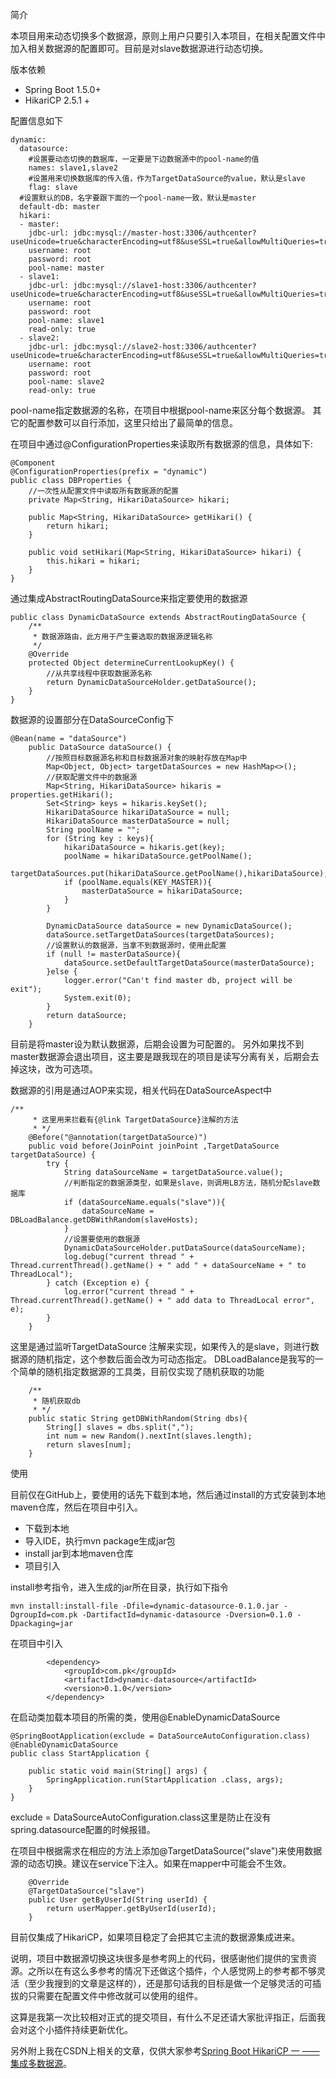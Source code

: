 简介

本项目用来动态切换多个数据源，原则上用户只要引入本项目，在相关配置文件中加入相关数据源的配置即可。目前是对slave数据源进行动态切换。

版本依赖

 - Spring Boot 1.5.0+
 - HikariCP 2.5.1 +

配置信息如下

```
dynamic:
  datasource:
    #设置要动态切换的数据库，一定要是下边数据源中的pool-name的值
    names: slave1,slave2
    #设置用来切换数据库的传入值，作为TargetDataSource的value，默认是slave
    flag: slave
  #设置默认的DB，名字要跟下面的一个pool-name一致，默认是master
  default-db: master
  hikari:
  - master:
    jdbc-url: jdbc:mysql://master-host:3306/authcenter?useUnicode=true&characterEncoding=utf8&useSSL=true&allowMultiQueries=true&verifyServerCertificate=false
    username: root
    password: root
    pool-name: master
  - slave1:
    jdbc-url: jdbc:mysql://slave1-host:3306/authcenter?useUnicode=true&characterEncoding=utf8&useSSL=true&allowMultiQueries=true&verifyServerCertificate=false
    username: root
    password: root
    pool-name: slave1
    read-only: true
  - slave2:
    jdbc-url: jdbc:mysql://slave2-host:3306/authcenter?useUnicode=true&characterEncoding=utf8&useSSL=true&allowMultiQueries=true&verifyServerCertificate=false
    username: root
    password: root
    pool-name: slave2
    read-only: true
```
pool-name指定数据源的名称，在项目中根据pool-name来区分每个数据源。
其它的配置参数可以自行添加，这里只给出了最简单的信息。

在项目中通过@ConfigurationProperties来读取所有数据源的信息，具体如下:

```
@Component
@ConfigurationProperties(prefix = "dynamic")
public class DBProperties {
    //一次性从配置文件中读取所有数据源的配置
    private Map<String, HikariDataSource> hikari;

    public Map<String, HikariDataSource> getHikari() {
        return hikari;
    }

    public void setHikari(Map<String, HikariDataSource> hikari) {
        this.hikari = hikari;
    }
}
```

通过集成AbstractRoutingDataSource来指定要使用的数据源

```
public class DynamicDataSource extends AbstractRoutingDataSource {
    /**
     * 数据源路由，此方用于产生要选取的数据源逻辑名称
     */
    @Override
    protected Object determineCurrentLookupKey() {
        //从共享线程中获取数据源名称
        return DynamicDataSourceHolder.getDataSource();
    }
}
```
数据源的设置部分在DataSourceConfig下

```
@Bean(name = "dataSource")
    public DataSource dataSource() {
        //按照目标数据源名称和目标数据源对象的映射存放在Map中
        Map<Object, Object> targetDataSources = new HashMap<>();
        //获取配置文件中的数据源
        Map<String, HikariDataSource> hikaris = properties.getHikari();
        Set<String> keys = hikaris.keySet();
        HikariDataSource hikariDataSource = null;
        HikariDataSource masterDataSource = null;
        String poolName = "";
        for (String key : keys){
            hikariDataSource = hikaris.get(key);
            poolName = hikariDataSource.getPoolName();
            targetDataSources.put(hikariDataSource.getPoolName(),hikariDataSource);
            if (poolName.equals(KEY_MASTER)){
                masterDataSource = hikariDataSource;
            }
        }

        DynamicDataSource dataSource = new DynamicDataSource();
        dataSource.setTargetDataSources(targetDataSources);
        //设置默认的数据源，当拿不到数据源时，使用此配置
        if (null != masterDataSource){
            dataSource.setDefaultTargetDataSource(masterDataSource);
        }else {
            logger.error("Can't find master db, project will be exit");
            System.exit(0);
        }
        return dataSource;
    }
```
目前是将master设为默认数据源，后期会设置为可配置的。
另外如果找不到master数据源会退出项目，这主要是跟我现在的项目是读写分离有关，后期会去掉这块，改为可选项。

数据源的引用是通过AOP来实现，相关代码在DataSourceAspect中

```
/**
     * 这里用来拦截有{@link TargetDataSource}注解的方法
     * */
    @Before("@annotation(targetDataSource)")
    public void before(JoinPoint joinPoint ,TargetDataSource targetDataSource) {
        try {
            String dataSourceName = targetDataSource.value();
            //判断指定的数据源类型，如果是slave，则调用LB方法，随机分配slave数据库
            if (dataSourceName.equals("slave")){
                dataSourceName = DBLoadBalance.getDBWithRandom(slaveHosts);
            }
            //设置要使用的数据源
            DynamicDataSourceHolder.putDataSource(dataSourceName);
            log.debug("current thread " + Thread.currentThread().getName() + " add " + dataSourceName + " to ThreadLocal");
        } catch (Exception e) {
            log.error("current thread " + Thread.currentThread().getName() + " add data to ThreadLocal error", e);
        }
    }
```
这里是通过监听TargetDataSource 注解来实现，如果传入的是slave，则进行数据源的随机指定，这个参数后面会改为可动态指定。
DBLoadBalance是我写的一个简单的随机指定数据源的工具类，目前仅实现了随机获取的功能

```
    /**
     * 随机获取db
     * */
    public static String getDBWithRandom(String dbs){
        String[] slaves = dbs.split(",");
        int num = new Random().nextInt(slaves.length);
        return slaves[num];
    }
```

使用

目前仅在GitHub上，要使用的话先下载到本地，然后通过install的方式安装到本地maven仓库，然后在项目中引入。

 - 下载到本地
 - 导入IDE，执行mvn package生成jar包
 - install jar到本地maven仓库
 - 项目引入

install参考指令，进入生成的jar所在目录，执行如下指令

```
mvn install:install-file -Dfile=dynamic-datasource-0.1.0.jar -DgroupId=com.pk -DartifactId=dynamic-datasource -Dversion=0.1.0 -Dpackaging=jar
```
在项目中引入

```
		<dependency>
			<groupId>com.pk</groupId>
			<artifactId>dynamic-datasource</artifactId>
			<version>0.1.0</version>
		</dependency>
```

在启动类加载本项目的所需的类，使用@EnableDynamicDataSource

```
@SpringBootApplication(exclude = DataSourceAutoConfiguration.class)
@EnableDynamicDataSource
public class StartApplication {

	public static void main(String[] args) {
		SpringApplication.run(StartApplication .class, args);
	}
}
```
exclude = DataSourceAutoConfiguration.class这里是防止在没有spring.datasource配置的时候报错。

在项目中根据需求在相应的方法上添加@TargetDataSource("slave")来使用数据源的动态切换。建议在service下注入。如果在mapper中可能会不生效。

```
    @Override
    @TargetDataSource("slave")
    public User getByUserId(String userId) {
        return userMapper.getByUserId(userId);
    }
```

目前仅集成了HikariCP，如果项目稳定了会把其它主流的数据源集成进来。

说明，项目中数据源切换这块很多是参考网上的代码，很感谢他们提供的宝贵资源。之所以在有这么多参考的情况下还做这个插件，个人感觉网上的参考都不够灵活（至少我搜到的文章是这样的），还是那句话我的目标是做一个足够灵活的可插拔的只需要在配置文件中修改就可以使用的组件。

这算是我第一次比较相对正式的提交项目，有什么不足还请大家批评指正，后面我会对这个小插件持续更新优化。

另外附上我在CSDN上相关的文章，仅供大家参考[Spring Boot HikariCP 一 ——集成多数据源](https://blog.csdn.net/qq_35981283/article/details/78846892)。
